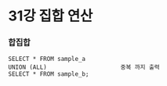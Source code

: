 
# 31강 집합 연산

### 합집합
```MySQL
SELECT * FROM sample_a
UNION (ALL)                     중복 까지 출력
SELECT * FROM sample_b;
```


